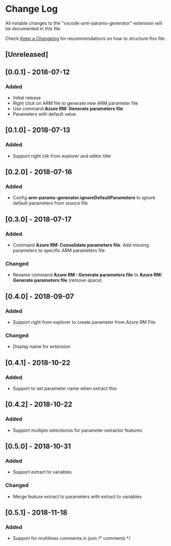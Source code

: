 # Change Log
All notable changes to the "vscode-arm-params-generator" extension will be documented in this file.

Check [Keep a Changelog](http://keepachangelog.com/) for recommendations on how to structure this file.

## [Unreleased]

## [0.0.1] - 2018-07-12
### Added
- Initial release
- Right click on ARM file to generate new ARM parameter file
- Use command **Azure RM: Generate parameters file**
- Parameters with default value

## [0.1.0] - 2018-07-13
### Added
- Support right clik from explorer and editor title

## [0.2.0] - 2018-07-16
### Added 
- Config **arm-params-generator.ignoreDefaultParameters** to ignore default parameters from source file

## [0.3.0] - 2018-07-17
### Added 
- Command **Azure RM: Consolidate parameters file**. Add missing parameters to specific ARM parameters file 
### Changed
- Rename command **Azure RM : Generate parameters file** to  **Azure RM: Generate parameters file** (remove space)


## [0.4.0] - 2018-09-07
### Added
- Support right from explorer to create parameter from Azure RM File
### Changed
- Display name for extension

## [0.4.1] - 2018-10-22
### Added
- Support to set parameter name when extract this

## [0.4.2] - 2018-10-22
### Added
- Support multiple selectionss for parameter extractor features

## [0.5.0] - 2018-10-31
### Added
- Support extract to variables
### Changed
- Merge feature extract to parameters with extract to variables

## [0.5.1] - 2018-11-18
### Added
- Support for multilines comments in json /* comments */